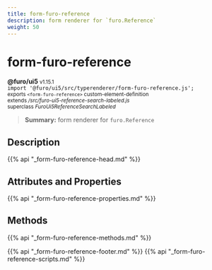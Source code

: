 ```yaml
---
title: form-furo-reference
description: form renderer for `furo.Reference`
weight: 50
---
```


# form-furo-reference
**@furo/ui5** <small>v1.15.1</small>
<br>`import '@furo/ui5/src/typerenderer/form-furo-reference.js';`<small>
<br>exports `<form-furo-reference>` custom-element-definition
<br>extends */src/furo-ui5-reference-search-labeled.js*
<br>superclass *FuroUi5ReferenceSearchLabeled*</small>

> **Summary:** form renderer for `furo.Reference`

## Description



{{% api "_form-furo-reference-head.md" %}}

## Attributes and Properties
{{% api "_form-furo-reference-properties.md" %}}



## Methods
{{% api "_form-furo-reference-methods.md" %}}





{{% api "_form-furo-reference-footer.md" %}}
{{% api "_form-furo-reference-scripts.md" %}}
